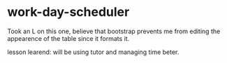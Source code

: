 # work-day-scheduler

Took an L on this one, believe that bootstrap prevents me from editing the appearence of the table since it formats it.

lesson learend: will be using tutor and managing time beter.